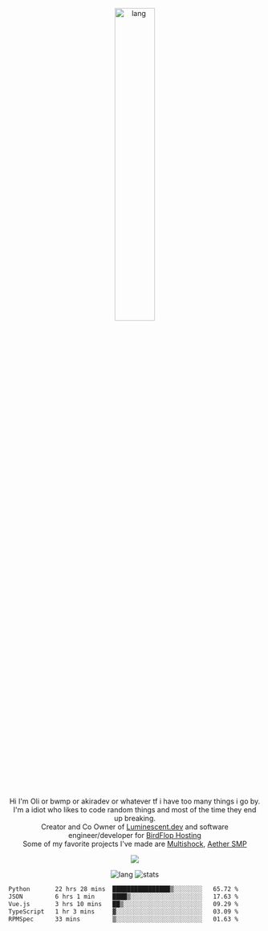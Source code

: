 <p align="center">
 <a href="https://luminescent.dev">
  <img width="40%" alt="lang" src="https://github.com/bwmp/bwmp/blob/main/l_10.png?raw=true" />
 </a>
</p>

<p align="center">
 Hi I'm Oli or bwmp or akiradev or whatever tf i have too many things i go by.<br>
 I'm a idiot who likes to code random things and most of the time they end up breaking.<br>
 Creator and Co Owner of <a href="https://luminescent.dev">Luminescent.dev</a> and software engineer/developer for <a href="https://www.birdflop.com">BirdFlop Hosting</a><br>
 Some of my favorite projects I've made are <a href="https://github.com/PiShock-Inc/MultiShock">Multishock</a>, <a href="https://www.aethersmp.com">Aether SMP</a>
</p>

<p align="center">
  <a href="https://discord.com/users/798738506859282482"><img align="center" src="https://lanyard-profile-readme.vercel.app/api/798738506859282482?bg=433e4f&borderRadius=10px&showDisplayName=true&idleMessage=Probably%20sleeping"/></a>
</p>

<p align="center">
 <img alt="lang" src="https://github-readme-stats.vercel.app/api/top-langs/?username=bwmp&layout=compact&hide_border=true&langs_count=10&theme=transparent&custom_title=Languages" />
 <img alt="stats" src="https://github-readme-stats.vercel.app/api?username=bwmp&show_icons=true&hide_border=true&count_private=true&theme=transparent&custom_title=Statistics">
</p>
<p align="center">
 <!--START_SECTION:waka-->

```txt
Python       22 hrs 28 mins  ████████████████▒░░░░░░░░   65.72 %
JSON         6 hrs 1 min     ████▒░░░░░░░░░░░░░░░░░░░░   17.63 %
Vue.js       3 hrs 10 mins   ██▒░░░░░░░░░░░░░░░░░░░░░░   09.29 %
TypeScript   1 hr 3 mins     ▓░░░░░░░░░░░░░░░░░░░░░░░░   03.09 %
RPMSpec      33 mins         ▒░░░░░░░░░░░░░░░░░░░░░░░░   01.63 %
```

<!--END_SECTION:waka-->
</p>
